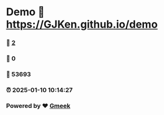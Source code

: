 # Demo :link: https://GJKen.github.io/demo 
### :page_facing_up: [2](https://GJKen.github.io/demo/tag.html) 
### :speech_balloon: 0 
### :hibiscus: 53693 
### :alarm_clock: 2025-01-10 10:14:27 
### Powered by :heart: [Gmeek](https://github.com/Meekdai/Gmeek)
